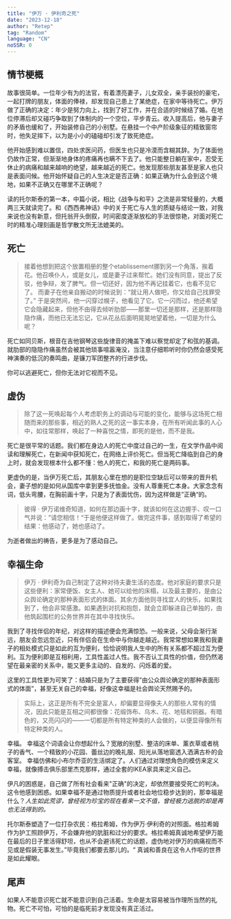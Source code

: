 ```yaml
---
title: "伊万 · 伊利奇之死"
date: "2023-12-18"
author: "Retep"
tag: "Random"
language: "CN"
noSSR: 0
---
```



## 情节梗概
故事很简单。一位年少有为的法官，有着漂亮妻子，儿女双全，亲手装扮的豪宅，一起打牌的朋友，体面的俸禄，却发现自己患上了某绝症，在家中等待死亡。伊万做了正确的决定：年少是努力向上，找到了好工作，并在合适的时候结了婚。在地位停滞后却又碰巧争取到了体制内的一个空位，平步青云。收入提高后，他与妻子的矛盾也缓和了，开始装修自己的小别墅。在悬挂一个中产阶级象征的精致窗帘时，他失足摔下，以为是小小的磕碰却引发了致死绝症。

他开始感到难以置信，四处求医问药，但医生也只是冷漠而含糊其辞。为了体面他仍故作正常，但渐渐地身体的疼痛再也瞒不下去了。他只能整日躺在家中，忍受无休止的病痛和越来越响的绝望，越来越近的死亡。他发现那些朋友甚至是家人也只是表面问候。他开始怀疑自己的人生决定是否正确：如果正确为什么会到这个境地，如果不正确又在哪里不正确呢？

读的托尔斯泰的第一本，中篇小说，相比《战争与和平》之流是非常轻量的，大概两三天就读完了。和《西西弗神话》中的关于死亡与人生的质疑与结论一致，对我来说也没有新意，但托翁开头倒叙，时间密度逐渐放松的手法很惊艳，对面对死亡时的精准心理刻画是哲学散文所无法媲美的。

## 死亡
>接着他想到把这个放置相册的整个etablissement挪到另一个角落，挨着花。他召唤仆人，或是女儿，或是妻子过来帮忙。她们没有同意，提出了反驳，他争辩，发了脾气。但一切还好，因为他不再记挂着它，也看不见它了。
>而妻子在他亲自搬动的时候说到：“就让用人做吧，你又给自己找罪受了。”
>于是突然间，他一闪穿过幌子，他看见了它。它一闪而过，他还希望它会隐藏起来，但他不由得去倾听肋部——那里一切还是那样，还是那样隐隐作痛，而他已无法忘记，它从花丛后面明晃晃地望着他，一切是为什么呢？

死亡如同贝斯，根音在吉他钢琴这些旋律音的掩盖下难以察觉却定了和弦的基调。就肋部的隐隐作痛虽然会被其他琐事喧嚣淹没，当注意仔细聆听时你仍然会感受死神演奏的低沉的奏鸣曲，是镰刀军团整齐的行进步伐。

你可以逃避死亡，但你无法对它视而不见。

## 虚伪

> 除了这一死唤起每个人考虑职务上的调动与可能的变化，能够与这场死亡相随而来的那些事，相近的熟人之死的这一事实本身，在所有听闻此事的人心中，如往常那样，唤起了一种喜悦之情，即死的是他，而不是我。

死亡是很平常的话题。我们都在身边人的死亡中度过自己的一生，在文学作品中阅读和理解死亡，在新闻中获知死亡，在网络上评价死亡。但当死亡降临到自己的身上时，就会发现根本什么都不懂：他人的死亡，和我的死亡是两码事。

更虚伪的是，当伊万死亡后，其朋友心里在想的是职位空缺后可以带来的晋升机会，妻子想的是如何从国库中拿到更多抚恤金。没有人尊重死亡本身。大家念念有词，低头弯腰，在胸前画十字，只是为了表面忧伤，因为这样做是”正确“的。

> 彼得 · 伊万诺维奇知道，如何在那边画十字，就该如何在这边握手、叹一口气并说：”请您相信！“于是他便这样做了。做完这件事，感到取得了希望的结果：他感动了，她也感动了。

为逝者做出的祷告，更多是为了感动自己。

## 幸福生命

> 伊万 · 伊利奇为自己制定了这种对待夫妻生活的态度。他对家庭的要求只是这些便利：家常便饭、女主人、她可以给他的床榻，以及最主要的，是由公众舆论确定的那种表面形式的体面。其余方面他则寻找宜人的快乐，如果找到了，他会非常感激。如果遇到对抗和抱怨，就会立即躲进自己单独的，由他筑起围栏的公务世界并在其中寻找快乐。

我到了寻找伴侣的年纪，对这样的描述便会充满惊恐。一般来说，父母会渐行渐远，朋友会忽远忽近，只有伴侣会在生命中与你越走越近。我常常想如果我和我妻子的相处模式只是如此的互为便利，恰恰说明我人生中的所有关系都不超过互为便利。互为便利即是互相利用，工具性盖过人性。我不否认工具性的价值，但仍然渴望在最亲密的关系中，能又更多主动的、自发的、闪烁着的爱。

这里的工具性更为可笑了：结婚只是为了主要获得”由公众舆论确定的那种表面形式的体面”，甚至无关自己的幸福，好像这幸福是社会舆论天然赐予的。

> 实际上，这正是所有不完全是富人，却偏要显得像夫人的那些人常有的情况，因此只能是互相之间都很像：花缎饰布、乌木、花、地毯和铜器。有暗色的，又亮闪闪的——一切都是所有特定种类的人会做的，以便显得像所有特定种类的人。

幸福。
幸福这个词语会让你想起什么？宽敞的别墅、整洁的床单、薰衣草或者桃子的香气、一个精致的小花园、蕾丝边的晚礼服、阳光从落地窗透入洒满古朴的会客室。
幸福仿佛和小布尔乔亚的生活绑定了。人们通过对理想角色的模仿来定义幸福，就像搏击俱乐部里杰克那样，通过全套的IKEA家具来定义自己。

伊凡的困惑是，自己做了所有社会看来"正确"的决定，却依然要接受死亡的判决。这令他感到困惑。如果幸福不是通过物质提升或者社会地位稳步达到的，那幸福是什么？*人生如此荒谬，曾经视为珍宝的现在看来一文不值，曾经极力逃脱的却是再也无法得到的。*

托尔斯泰塑造了一位打杂农民：格拉希姆，作为伊万·伊利奇的对照面。格拉希姆作为护工照顾伊万，不会嫌弃他的肮脏和过分的要求。格拉希姆真诚地希望伊万能在最后的日子里活得舒坦，也从不会避讳死亡的话题，虚伪地对伊万的病痛视而不见或是假装无事发生。”毕竟我们都要去那儿的。“ 真诚和善良在这令人作呕的世界是如此耀眼。

## 尾声
如果人不能意识死亡就不能意识到自己活着。生命是太容易被当作理所当然的礼物。死亡不可怕，可怕的是临死前才发现没有真正活过。